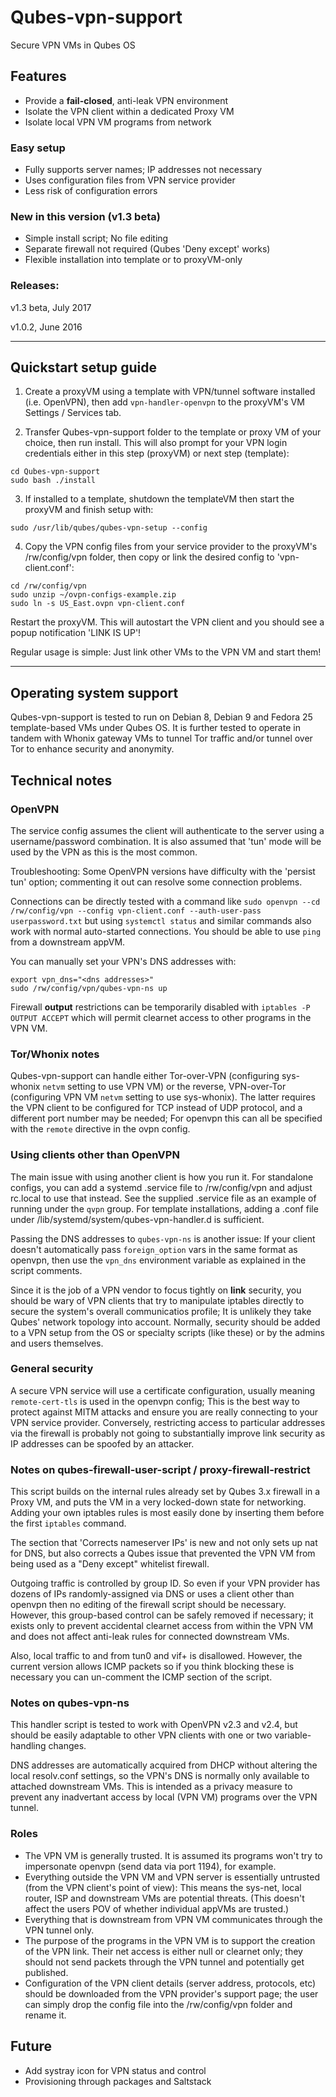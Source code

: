 # Qubes-vpn-support
Secure VPN VMs in Qubes OS

Features
-
* Provide a **fail-closed**, anti-leak VPN environment
* Isolate the VPN client within a dedicated Proxy VM
* Isolate local VPN VM programs from network

### Easy setup
  * Fully supports server names; IP addresses not necessary
  * Uses configuration files from VPN service provider
  * Less risk of configuration errors

### New in this version (v1.3 beta)
  * Simple install script; No file editing
  * Separate firewall not required (Qubes 'Deny except' works)
  * Flexible installation into template or to proxyVM-only

### Releases:
v1.3 beta, July 2017

v1.0.2, June 2016

---

Quickstart setup guide
-
1. Create a proxyVM using a template with VPN/tunnel software installed (i.e. OpenVPN), then add `vpn-handler-openvpn` to the proxyVM's VM Settings / Services tab.

2. Transfer Qubes-vpn-support folder to the template or proxy VM of your choice, then run install. This will also prompt for your VPN login credentials either in this step (proxyVM) or next step (template):
```
cd Qubes-vpn-support
sudo bash ./install
```
3. If installed to a template, shutdown the templateVM then start the proxyVM and finish setup with:
```
sudo /usr/lib/qubes/qubes-vpn-setup --config
```

4. Copy the VPN config files from your service provider to the proxyVM's /rw/config/vpn folder, then copy or link the desired config to 'vpn-client.conf':
```
cd /rw/config/vpn
sudo unzip ~/ovpn-configs-example.zip
sudo ln -s US_East.ovpn vpn-client.conf
```

Restart the proxyVM. This will autostart the VPN client and you should see a popup notification 'LINK IS UP'!

Regular usage is simple: Just link other VMs to the VPN VM and start them!

---

Operating system support
-
Qubes-vpn-support is tested to run on Debian 8, Debian 9 and Fedora 25 template-based VMs under Qubes OS. It is further tested to operate in tandem with Whonix gateway VMs to tunnel Tor traffic and/or tunnel over Tor to enhance security and anonymity.

Technical notes
-
### OpenVPN
The service config assumes the client will authenticate to the server using a username/password combination. It is also assumed that 'tun' mode will be used by the VPN as this is the most common.

Troubleshooting:
Some OpenVPN versions have difficulty with the 'persist tun' option; commenting it out can resolve some connection problems.

Connections can be directly tested with a command like `sudo openvpn --cd  /rw/config/vpn --config vpn-client.conf --auth-user-pass userpassword.txt` but using `systemctl status` and similar commands also work with normal auto-started connections. You should be able to use `ping` from a downstream appVM.

You can manually set your VPN's DNS addresses with:
```
export vpn_dns="<dns addresses>"
sudo /rw/config/vpn/qubes-vpn-ns up
```

Firewall __output__ restrictions can be temporarily disabled with `iptables -P OUTPUT ACCEPT` which will permit clearnet access to other programs in the VPN VM.

### Tor/Whonix notes
Qubes-vpn-support can handle either Tor-over-VPN (configuring sys-whonix `netvm` setting to use VPN VM) or the reverse, VPN-over-Tor (configuring VPN VM `netvm` setting to use sys-whonix). The latter requires the VPN client to be configured for TCP instead of UDP protocol, and a different port number may be needed; For openvpn this can all be specified with the `remote` directive in the ovpn config.

### Using clients other than OpenVPN
The main issue with using another client is how you run it. For standalone configs, you can add a systemd .service file to /rw/config/vpn and adjust rc.local to use that instead. See the supplied .service file as an example of running under the `qvpn` group. For template installations, adding a .conf file under /lib/systemd/system/qubes-vpn-handler.d is sufficient.

Passing the DNS addresses to `qubes-vpn-ns` is another issue: If your client doesn't automatically pass `foreign_option` vars in the same format as openvpn, then use the `vpn_dns` environment variable as explained in the script comments.

Since it is the job of a VPN vendor to focus tightly on __link__ security, you should be wary of VPN clients that try to manipulate iptables directly to secure the system's overall communicatios profile; It is unlikely they take Qubes' network topology into account. Normally, security should be added to a VPN setup from the OS or specialty scripts (like these) or by the admins and users themselves.

### General security
A secure VPN service will use a certificate configuration, usually meaning `remote-cert-tls` is used in the openvpn config; This is the best way to protect against MITM attacks and ensure you are really connecting to your VPN service provider. Conversely, restricting access to particular addresses via the firewall is probably not going to substantially improve link security as IP addresses can be spoofed by an attacker.

### Notes on qubes-firewall-user-script / proxy-firewall-restrict
This script builds on the internal rules already set by Qubes 3.x firewall in a Proxy VM, and puts the VM in a very locked-down state for networking. Adding your own iptables rules is most easily done by inserting them before the first `iptables` command.

The section that 'Corrects nameserver IPs' is new and not only sets up nat for DNS, but also corrects a Qubes issue that prevented the VPN VM from being used as a "Deny except" whitelist firewall.

Outgoing traffic is controlled by group ID. So even if your VPN provider has dozens of IPs randomly-assigned via DNS or uses a client other than openvpn then no editing of the firewall script should be necessary. However, this group-based control can be safely removed if necessary; it exists only to prevent accidental clearnet access from within the VPN VM and does not affect anti-leak rules for connected downstream VMs.

Also, local traffic to and from tun0 and vif+ is disallowed. However, the current version allows ICMP packets so if you think blocking these is necessary you can un-comment the ICMP section of the script.

### Notes on qubes-vpn-ns
This handler script is tested to work with OpenVPN v2.3 and v2.4, but should be easily adaptable to other VPN clients with one or two variable-handling changes.

DNS addresses are automatically acquired from DHCP without altering the local resolv.conf settings, so the VPN's DNS is normally only available to attached downstream VMs. This is intended as a privacy measure to prevent any inadvertant access by local (VPN VM) programs over the VPN tunnel.

### Roles

* The VPN VM is generally trusted. It is assumed its programs won't try to impersonate openvpn (send data via port 1194), for example.
* Everything outside the VPN VM and VPN server is essentially untrusted (from the VPN client's point of view): This means the sys-net, local router, ISP and downstream VMs are potential threats. (This doesn't affect the users POV of whether individual appVMs are trusted.)
* Everything that is downstream from VPN VM communicates through the VPN tunnel only.
* The purpose of the programs in the VPN VM is to support the creation of the VPN link. Their net access is either null or clearnet only; they should not send packets through the VPN tunnel and potentially get published.
* Configuration of the VPN client details (server address, protocols, etc) should be downloaded from the VPN provider's support page; the user can simply drop the config file into the /rw/config/vpn folder and rename it.

Future
-
* Add systray icon for VPN status and control
* Provisioning through packages and Saltstack
